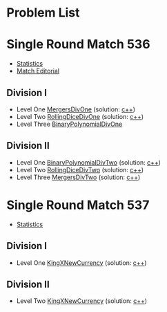 Problem List
========

# Single Round Match 536
- [Statistics](http://community.topcoder.com/stat?c=round_overview&rd=14728)
- [Match Editorial](http://apps.topcoder.com/wiki/display/tc/SRM+536)

## Division I
- Level One
 [MergersDivOne](http://community.topcoder.com/stat?c=problem_statement&pm=11799&rd=14728)
 (solution: [c++](mergersdivone-c++))
- Level Two
 [RollingDiceDivOne](http://community.topcoder.com/stat?c=problem_statement&pm=11797&rd=14728)
 (solution: [c++](rollingdicedivone-c++))
- Level Three
 [BinaryPolynomialDivOne](http://community.topcoder.com/stat?c=problem_statement&pm=11798&rd=14728)

## Division II
- Level One
 [BinaryPolynomialDivTwo](http://community.topcoder.com/stat?c=problem_statement&pm=11800&rd=14728)
 (solution: [c++](binarypolynomialdivtwo-c++))
- Level Two
 [RollingDiceDivTwo](http://community.topcoder.com/stat?c=problem_statement&pm=11801&rd=14728)
 (solution: [c++](rollingdicedivtwo-c++))
- Level Three
 [MergersDivTwo](http://community.topcoder.com/stat?c=problem_statement&pm=11802&rd=14728)
 (solution: [c++](mergersdivtwo-c++))



# Single Round Match 537
- [Statistics](http://community.topcoder.com/stat?c=round_overview&er=5&rd=14730)

## Division I
- Level One
 [KingXNewCurrency](http://community.topcoder.com/stat?c=problem_statement&pm=11817&rd=14730)
 (solution: [c++](mergersdivone-c++))

## Division II
- Level Two
 [KingXNewCurrency](http://community.topcoder.com/stat?c=problem_statement&pm=11817&rd=14730)
 (solution: [c++](rollingdicedivtwo-c++))
